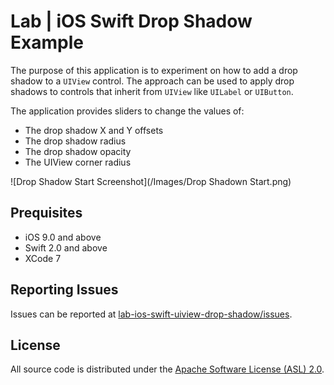 # Lab | iOS Swift Drop Shadow Example

The purpose of this application is to experiment on how to add a drop shadow to a ```UIView``` control. The approach can be used to apply drop shadows to controls that inherit from ```UIView``` like ```UILabel``` or ```UIButton```.

The application provides sliders to change the values of:

- The drop shadow X and Y offsets
- The drop shadow radius
- The drop shadow opacity
- The UIView corner radius

![Drop Shadow Start Screenshot](/Images/Drop Shadown Start.png)

## Prequisites

- iOS 9.0 and above
- Swift 2.0 and above
- XCode 7

## Reporting Issues

Issues can be reported at [lab-ios-swift-uiview-drop-shadow/issues](https://github.com/j4soft/lab-ios-swift-uiview-drop-shadow/issues).

## License

All source code is distributed under the [Apache Software License (ASL) 2.0](LICENSE).
